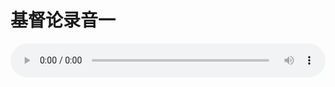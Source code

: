 # 基督论录音一

<audio style="width: 100%;" preload="false" controls controlslist="nodownload"><source src="http://file.simai.life/audio/mp3/old/27392.mp3" type="audio/mpeg">Your browser does not support the audio element.</audio>


